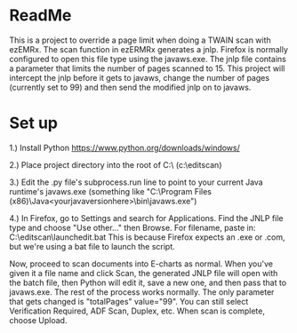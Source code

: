 # ReadMe

This is a project to override a page limit when doing a TWAIN scan with ezEMRx. The scan function in ezERMRx generates a jnlp. Firefox is normally configured to open this file type using the javaws.exe.  The jnlp file contains a parameter that limits the number of pages scanned to 15.  This project will intercept the jnlp before it gets to javaws, change the number of pages (currently set to 99) and then send the modified jnlp on to javaws.

# Set up
1.) Install Python https://www.python.org/downloads/windows/

2.) Place project directory into the root of C:\  (c:\editscan)

3.) Edit the .py file's subprocess.run line to point to your current Java runtime's javaws.exe (something like "C:\Program Files (x86)\Java\<yourjavaversionhere>\bin\javaws.exe")

4.) In Firefox, go to Settings and search for Applications. Find the JNLP file type and choose "Use other..." then Browse. For filename, paste in:  C:\editscan\launchedit.bat   This is because Firefox expects an .exe or .com, but we're using a bat file to launch the script.

Now, proceed to scan documents into E-charts as normal. When you've given it a file name and click Scan, the generated JNLP file will open with the batch file, then Python will edit it, save a new one, and then pass that to javaws.exe. The rest of the process works normally.  The only parameter that gets changed is "totalPages" value="99".  You can still select Verification Required, ADF Scan, Duplex, etc.  When scan is complete, choose Upload.
